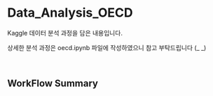 # Data_Analysis_OECD

Kaggle 데이터 분석 과정을 담은 내용입니다.

상세한 분석 과정은 oecd.ipynb 파일에 작성하였으니 참고 부탁드립니다 (_ _)

<br/>

## WorkFlow Summary
